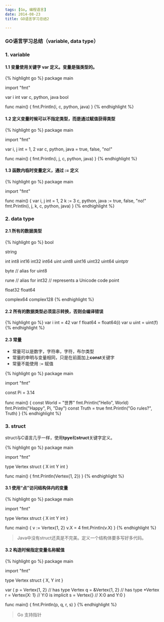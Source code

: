 ```yaml
---
tags: [Go, 编程语言]
date: 2014-08-23
title: GO语言学习总结2

---
```

### GO语言学习总结（variable, data type）
### 1. variable
#### 1.1 变量使用关键字 var 定义。变量是强类型的。

{% highlight go %}
package main

import "fmt"

var i int
var c, python, java bool

func main() {
    fmt.Println(i, c, python, java)
}
{% endhighlight %}

#### 1.2 定义变量时候可以不指定类型，而是通过赋值获得类型

{% highlight go %}
package main

import "fmt"

var i, j int = 1, 2
var c, python, java = true, false, "no!"

func main() {
    fmt.Println(i, j, c, python, java)
}
{% endhighlight %}

#### 1.3 函数内临时变量定义，通过 := 定义

{% highlight go %}
package main

import "fmt"

func main() {
    var i, j int = 1, 2
    k := 3
    c, python, java := true, false, "no!"      
    fmt.Println(i, j, k, c, python, java)
}
{% endhighlight %}

### 2. data type
#### 2.1 所有的数据类型

{% highlight go %}
bool

string

int  int8  int16  int32  int64
uint uint8 uint16 uint32 uint64 uintptr

byte // alias for uint8

rune // alias for int32
     // represents a Unicode code point

float32 float64

complex64 complex128
{% endhighlight %}

#### 2.2 所有的数据类型必须显示转换，否则会编译错误

{% highlight go %}
var i int = 42
var f float64 = float64(i)
var u uint = uint(f)
{% endhighlight %}

#### 2.3 常量

- 常量可以是数字，字符串，字符，布尔类型
- 常量的申明与变量相同，只是在前面加上**const**关键字
- 常量不能使用 := 赋值

{% highlight go %}
package main

import "fmt"

const Pi = 3.14

func main() {
    const World = "世界"
    fmt.Println("Hello", World)
    fmt.Println("Happy", Pi, "Day")
    const Truth = true
    fmt.Println("Go rules?", Truth)
}
{% endhighlight %}

### 3. struct
struct与C语言几乎一样，使用**tpye**和**struct**关键字定义。  

{% highlight go %}
package main

import "fmt"

type Vertex struct {
    X int
    Y int
}

func main() {
    fmt.Println(Vertex{1, 2})
}
{% endhighlight %}

#### 3.1 使用“点”访问结构体内的变量

{% highlight go %}
package main

import "fmt"

type Vertex struct {
    X int
    Y int
}

func main() {
    v := Vertex{1, 2}
    v.X = 4
    fmt.Println(v.X)
}
{% endhighlight %}

> Java中没有struct还真是不完美。定义一个结构体要多写好多代码。

#### 3.2 构造时候指定变量名称赋值

{% highlight go %}
package main

import "fmt"

type Vertex struct {
    X, Y int
}

var (
    p = Vertex{1, 2}  // has type Vertex
    q = &Vertex{1, 2} // has type *Vertex
    r = Vertex{X: 1}  // Y:0 is implicit
    s = Vertex{}      // X:0 and Y:0
)

func main() {
    fmt.Println(p, q, r, s)
}
{% endhighlight %}

> Go 支持指针